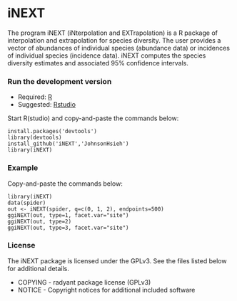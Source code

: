 iNEXT
=======


The program iNEXT (iNterpolation and EXTrapolation) is a R package of interpolation and extrapolation for species diversity.
The user provides a vector of abundances of individual species (abundance data) or incidences of individual species (incidence data). iNEXT computes the species diversity estimates and associated 95% confidence intervals.

### Run the development version
- Required: [R](http://cran.rstudio.com/)
- Suggested: [Rstudio](http://www.rstudio.com/ide/download/)

Start R(studio) and copy-and-paste the commands below:

    install.packages('devtools')
    library(devtools)
    install_github('iNEXT','JohnsonHsieh')
    library(iNEXT)

### Example
Copy-and-paste the commands below:

    library(iNEXT)
    data(spider)
    out <- iNEXT(spider, q=c(0, 1, 2), endpoints=500)
    ggiNEXT(out, type=1, facet.var="site")
    ggiNEXT(out, type=2)
    ggiNEXT(out, type=3, facet.var="site")

### License
The iNEXT package is licensed under the GPLv3. See the files listed below for additional details.

- COPYING - radyant package license (GPLv3)
- NOTICE - Copyright notices for additional included software

